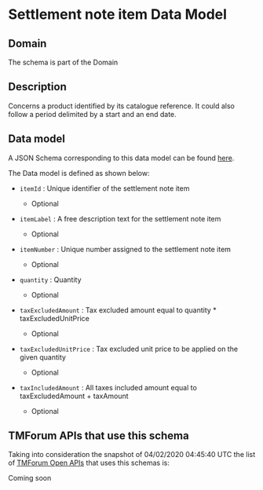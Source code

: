# Settlement note item Data Model

## Domain

The  schema is part of the  Domain

## Description

Concerns a product identified by its catalogue reference. It could also follow a period delimited by a start and an end date.

## Data model

A JSON Schema corresponding to this data model can be found
[here](https://github.com/tmforum-rand/schemas/blob/candidates/Customer/SettlementNoteItem.schema.json).

The Data model is defined as shown below:
- `itemId` : Unique identifier of the settlement note item

  - Optional

- `itemLabel` : A free description text for the settlement note item

  - Optional

- `itemNumber` : Unique number assigned to the settlement note item

  - Optional

- `quantity` : Quantity

  - Optional

- `taxExcludedAmount` : Tax excluded amount equal to quantity * taxExcludedUnitPrice

  - Optional

- `taxExcludedUnitPrice` : Tax excluded unit price to be applied on the given quantity

  - Optional

- `taxIncludedAmount` : All taxes included amount equal to taxExcludedAmount + taxAmount

  - Optional





## TMForum APIs that use this schema

Taking into consideration the snapshot of 04/02/2020 04:45:40 UTC the list of [TMForum Open APIs](https://www.tmforum.org/open-apis/) that uses this schemas is:

Coming soon